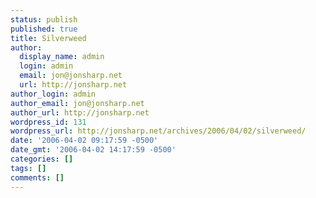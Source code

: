 ```yaml
---
status: publish
published: true
title: Silverweed
author:
  display_name: admin
  login: admin
  email: jon@jonsharp.net
  url: http://jonsharp.net
author_login: admin
author_email: jon@jonsharp.net
author_url: http://jonsharp.net
wordpress_id: 131
wordpress_url: http://jonsharp.net/archives/2006/04/02/silverweed/
date: '2006-04-02 09:17:59 -0500'
date_gmt: '2006-04-02 14:17:59 -0500'
categories: []
tags: []
comments: []
---
```


